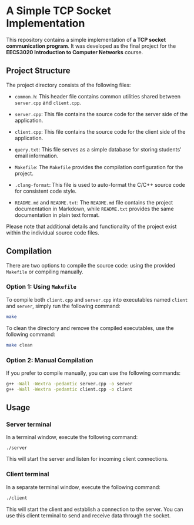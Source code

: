 # A Simple TCP Socket Implementation

This repository contains a simple implementation of **a TCP socket communication program**. It was developed as the final project for the **EECS3020 Introduction to Computer Networks** course.

## Project Structure

The project directory consists of the following files:

- `common.h`: This header file contains common utilities shared between `server.cpp` and `client.cpp`.

- `server.cpp`: This file contains the source code for the server side of the application.

- `client.cpp`: This file contains the source code for the client side of the application.

- `query.txt`: This file serves as a simple database for storing students' email information.

- `Makefile`: The `Makefile` provides the compilation configuration for the project.
    
- `.clang-format`: This file is used to auto-format the C/C++ source code for consistent code style.

- `README.md` and `README.txt`: The `README.md` file contains the project documentation in Markdown, while `README.txt` provides the same documentation in plain text format.

Please note that additional details and functionality of the project exist within the individual source code files.

## Compilation

There are two options to compile the source code: using the provided `Makefile` or compiling manually.

### Option 1: Using `Makefile`

To compile both `client.cpp` and `server.cpp` into executables named `client` and `server`, simply run the following command:

```bash
make
```

To clean the directory and remove the compiled executables, use the following command:

```bash
make clean
```

### Option 2: Manual Compilation

If you prefer to compile manually, you can use the following commands:

```bash
g++ -Wall -Wextra -pedantic server.cpp -o server
g++ -Wall -Wextra -pedantic client.cpp -o client
```

## Usage

### Server terminal

In a terminal window, execute the following command:

```
./server
```

This will start the server and listen for incoming client connections.

### Client terminal

In a separate terminal window, execute the following command:

```bash
./client
```

This will start the client and establish a connection to the server. You can use this client terminal to send and receive data through the socket.
